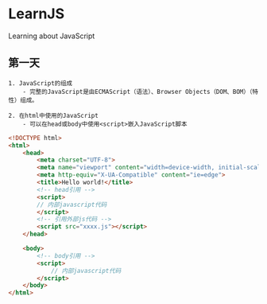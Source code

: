 # LearnJS

Learning about JavaScript

## 第一天

    1. JavaScript的组成
        - 完整的JavaScript是由ECMAScript（语法）、Browser Objects（DOM、BOM）（特性）组成。

    2. 在html中使用的JavaScript
        - 可以在head或body中使用<script>嵌入JavaScript脚本

```html
<!DOCTYPE html>
<html>
    <head>
        <meta charset="UTF-8">
        <meta name="viewport" content="width=device-width, initial-scale=1.0">
        <meta http-equiv="X-UA-Compatible" content="ie=edge">
        <title>Hello world!</title>
        <!-- head引用 -->
        <script>
        // 内部javascript代码
        </script>
        <!-- 引用外部js代码 -->
        <script src="xxxx.js"></script>
    </head>

    <body>
        <!-- body引用 -->
        <script>
            // 内部javascript代码
        </script>
    </body>
</html>
```